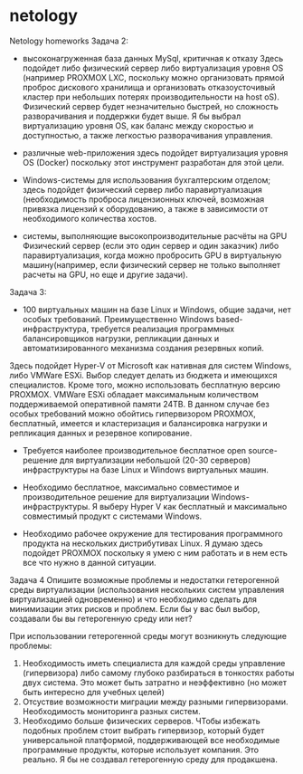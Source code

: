 # netology
Netology homeworks
Задача 2:

- высоконагруженная база данных MySql, критичная к отказу
  Здесь подойдет либо физический сервер либо виртуализация уровня OS (например PROXMOX LXC, поскольку можно организовать прямой
  проброс дискового хранилища и организовать отказоусточивый кластер при небольших потерях производительности на host oS).
  Физический сервер будет незначительно быстрей, но сложность разворачивания и поддержки будет выше.
  Я бы выбрал виртуализацию уровня OS, как баланс между скоростью и доступностью, а также легкостью разворачивания управления.
  
- различные web-приложения
  здесь подойдет виртуализация уровня OS (Docker) поскольку этот инструмент разработан для этой цели.
  
- Windows-системы для использования бухгалтерским отделом;
  здесь подойдет физический сервер либо паравиртуализация (необходимость проброса лицензионных ключей, возможная привязка
  лицензий к оборудованию, а также в зависимости от необходимого количества хостов.

- системы, выполняющие высокопроизводительные расчёты на GPU
  Физический сервер (если это один сервер и один заказчик) либо паравиртуализация, когда можно пробросить GPU в виртуальную
  машину(например, если физический сервер не только выполняет расчеты на GPU, но еще и другие задачи).
  
Задача 3:

- 100 виртуальных машин на базе Linux и Windows, общие задачи, нет особых требований. Преимущественно Windows based-инфраструктура,
  требуется реализация программных балансировщиков нагрузки, репликации данных и автоматизированного механизма создания резервных копий.
  
Здесь подойдет Hyper-V от Microsoft как нативная для систем Windows, либо VMWare ESXi. Выбор следует делать из бюджета и 
имеющихся специалистов. Кроме того, можно использовать бесплатную версию PROXMOX.  VMWare ESXi обладает максимальным количеством поддерживаемой оперативной памяти 24TB.
В данном случае без особых требований можно обойтись гипервизором PROXMOX, бесплатный, имеется и кластеризация и балансировка нагрузки и репликация данных и резервное копирование.

- Требуется наиболее производительное бесплатное open source-решение для виртуализации небольшой (20-30 серверов) инфраструктуры на базе Linux и Windows виртуальных машин.

- Необходимо бесплатное, максимально совместимое и производительное решение для виртуализации Windows-инфраструктуры.
  Я выберу Hyper V как бесплатный и максимально совместимый продукт с системами Windows.

- Необходимо рабочее окружение для тестирования программного продукта на нескольких дистрибутивах Linux.
Я думаю здесь подойдет PROXMOX поскольку я умею с ним работать и в нем есть все что нужно в данной ситуации.

Задача 4
Опишите возможные проблемы и недостатки гетерогенной среды виртуализации (использования нескольких систем управления виртуализацией одновременно) и что необходимо сделать для минимизации этих рисков и проблем. Если бы у вас был выбор, создавали бы вы гетерогенную среду или нет?

При использовании гетерогенной среды могут возникнуть следующие проблемы:
1. Необходимость иметь специалиста для каждой среды управление (гипервизора) либо самому глубоко разбираться в тонкостях
   работы двух система. Это может быть затратно и неэффективно (но может быть интересно для учебных целей) 
3. Отсуствие возможности миграции между разными гипервизорами. Необходимость мониторинга разных систем.
4. Необходимо больше физических серверов.
   ЧТобы избежать подобных проблем стоит выбрать гипервизор, который будет универсальной платформой, поддерживающей все
   необходимые программные продукты, которые использует компания. Это реально.
   Я бы не создавал гетерогенную среду для продакшена. 




  
